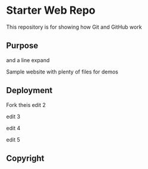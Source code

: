 # Starter Web Repo


This repository is for showing how Git and GitHub work

## Purpose
and a line
expand

Sample website with plenty of files for demos

## Deployment


Fork theis
edit 2

edit 3

edit 4

edit 5

## Copyright

